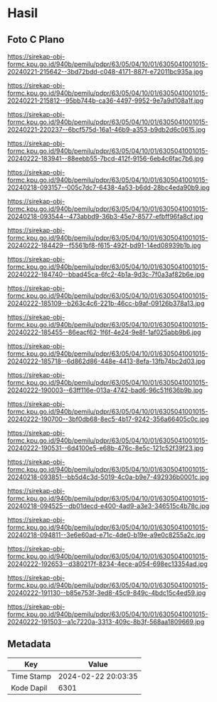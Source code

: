 # Hasil

## Foto C Plano

https://sirekap-obj-formc.kpu.go.id/940b/pemilu/pdpr/63/05/04/10/01/6305041001015-20240221-215642--3bd72bdd-c048-4171-887f-e72011bc935a.jpg

https://sirekap-obj-formc.kpu.go.id/940b/pemilu/pdpr/63/05/04/10/01/6305041001015-20240221-215812--95bb744b-ca36-4497-9952-9e7a9d108a1f.jpg

https://sirekap-obj-formc.kpu.go.id/940b/pemilu/pdpr/63/05/04/10/01/6305041001015-20240221-220237--6bcf575d-16a1-46b9-a353-b9db2d6c0615.jpg

https://sirekap-obj-formc.kpu.go.id/940b/pemilu/pdpr/63/05/04/10/01/6305041001015-20240222-183941--88eebb55-7bcd-412f-9156-6eb4c6fac7b6.jpg

https://sirekap-obj-formc.kpu.go.id/940b/pemilu/pdpr/63/05/04/10/01/6305041001015-20240218-093157--005c7dc7-6438-4a53-b6dd-28bc4eda90b9.jpg

https://sirekap-obj-formc.kpu.go.id/940b/pemilu/pdpr/63/05/04/10/01/6305041001015-20240218-093544--473abbd9-36b3-45e7-8577-efbff96fa8cf.jpg

https://sirekap-obj-formc.kpu.go.id/940b/pemilu/pdpr/63/05/04/10/01/6305041001015-20240222-184429--f5561bf8-f615-492f-bd91-14ed08939b1b.jpg

https://sirekap-obj-formc.kpu.go.id/940b/pemilu/pdpr/63/05/04/10/01/6305041001015-20240222-184740--bbad45ca-6fc2-4b1a-9d3c-7f0a3af82b6e.jpg

https://sirekap-obj-formc.kpu.go.id/940b/pemilu/pdpr/63/05/04/10/01/6305041001015-20240222-185109--b263c4c6-221b-46cc-b9af-09126b378a13.jpg

https://sirekap-obj-formc.kpu.go.id/940b/pemilu/pdpr/63/05/04/10/01/6305041001015-20240222-185455--86eacf62-1f6f-4e24-9e8f-1af025abb9b6.jpg

https://sirekap-obj-formc.kpu.go.id/940b/pemilu/pdpr/63/05/04/10/01/6305041001015-20240222-185718--6d862d86-448e-4413-8efa-13fb74bc2d03.jpg

https://sirekap-obj-formc.kpu.go.id/940b/pemilu/pdpr/63/05/04/10/01/6305041001015-20240222-190003--63ff116e-013a-4742-bad6-96c51f636b9b.jpg

https://sirekap-obj-formc.kpu.go.id/940b/pemilu/pdpr/63/05/04/10/01/6305041001015-20240222-190700--3bf0db68-8ec5-4b17-9242-356a66405c0c.jpg

https://sirekap-obj-formc.kpu.go.id/940b/pemilu/pdpr/63/05/04/10/01/6305041001015-20240222-190531--6d4100e5-e68b-476c-8e5c-121c52f39f23.jpg

https://sirekap-obj-formc.kpu.go.id/940b/pemilu/pdpr/63/05/04/10/01/6305041001015-20240218-093851--bb5d4c3d-5019-4c0a-b9e7-492936b0001c.jpg

https://sirekap-obj-formc.kpu.go.id/940b/pemilu/pdpr/63/05/04/10/01/6305041001015-20240218-094525--db01decd-e400-4ad9-a3e3-346515c4b78c.jpg

https://sirekap-obj-formc.kpu.go.id/940b/pemilu/pdpr/63/05/04/10/01/6305041001015-20240218-094811--3e6e60ad-e71c-4de0-b19e-a9e0c8255a2c.jpg

https://sirekap-obj-formc.kpu.go.id/940b/pemilu/pdpr/63/05/04/10/01/6305041001015-20240222-192653--d380217f-8234-4ece-a054-698ec13354ad.jpg

https://sirekap-obj-formc.kpu.go.id/940b/pemilu/pdpr/63/05/04/10/01/6305041001015-20240222-191130--b85e753f-3ed8-45c9-849c-4bdc15c4ed59.jpg

https://sirekap-obj-formc.kpu.go.id/940b/pemilu/pdpr/63/05/04/10/01/6305041001015-20240222-191503--a1c7220a-3313-409c-8b3f-568aa1809669.jpg


## Metadata

| Key        | Value               |
| ---------- | ------------------- |
| Time Stamp | 2024-02-22 20:03:35 |
| Kode Dapil | 6301                |



